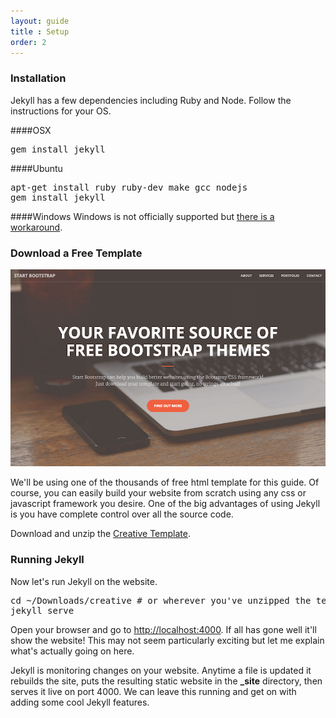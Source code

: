 ```yaml
---
layout: guide
title : Setup
order: 2
---
```


### Installation

Jekyll has a few dependencies including Ruby and Node. Follow the instructions for your OS.

####OSX
<pre>gem install jekyll</pre>

####Ubuntu

<pre>apt-get install ruby ruby-dev make gcc nodejs
gem install jekyll</pre>

####Windows
Windows is not officially supported but [there is a workaround](http://jekyllrb.com/docs/windows/).

### Download a Free Template
![Crafty Template](/img/guide/template.png)

We'll be using one of the thousands of free html template for this guide. Of course, you can easily build your website from scratch using any css or javascript framework you desire. One of the big advantages of using Jekyll is you have complete control over all the source code.

Download and unzip the [Creative Template](/creative.zip).

### Running Jekyll
Now let's run Jekyll on the website.

<pre>cd ~/Downloads/creative # or wherever you've unzipped the template
jekyll serve</pre>

Open your browser and go to [http://localhost:4000](http://localhost:4000). If all has gone well it'll show the website! This may not seem particularly exciting but let me explain what's actually going on here.

Jekyll is monitoring changes on your website. Anytime a file is updated it rebuilds the site, puts the resulting static website in the **_site** directory, then serves it live on port 4000. We can leave this running and get on with adding some cool Jekyll features.
